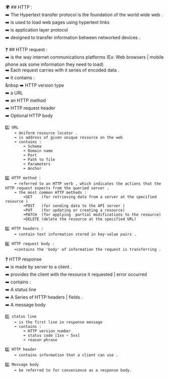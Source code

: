 🌍 ## HTTP : <br/>
    ➡️  The Hypertext transfer protocol is the foundation of the world wide web . <br/>
    ➡️  is used to load web pages using hypertext links <br/>
    ➡️  is application layer protocol <br/>
    ➡️  designed to transfer information between networked devices .<br/>

❓ ## HTTP request : <br/>
    ➡️ is the way internet communications platforms (Ex: Web browsers | mobile phone ask some information they need to load)<br/>
    ➡️ Each request carries with it series of encoded data . <br/>
    ➡️ it contains :<br  />
      &nbsp  ➡️ HTTP version type <br  />
        ➡️ a URL <br  />
        ➡️ an HTTP method <br  />
        ➡️ HTTP request header <br  />
        ➡️ Optional HTTP body <br  />

    1️⃣ URL 
        ➡️ Uniform resource locator . 
        ➡️ is address of given unique resource on the web 
        ➡️ contains :
            ➡️ Schema 
            ➡️ Domain name 
            ➡️ Port 
            ➡️ Path to file 
            ➡️ Parameters 
            ➡️ Anchor 

    2️⃣ HTTP method : 
        ➡️ referred to an HTTP verb , which indicates the actions that the HTTP request expects from the queried server . 
        ➡️ the most common HTTP methods : 
            ➡️GET    (for retrieving data from a server at the specified resource ) 
            ➡️POST   (for sending data to the API server ) 
            ➡️PUT    (for updating or creating a resource) 
            ➡️PATCH  (for applying  partial modifications to the resource) 
            ➡️DELETE (delete the resource at the specified URL) 
        
    3️⃣ HTTP headers : 
        ➡️ contain text information stored in key-value pairs . 

    4️⃣ HTTP request body : 
        ➡️contains the 'body' of information the request is transferring . 

❓ HTTP response <br  />
    ➡️ is made by server to a client .<br  />
    ➡️ provides the client with the resource it requested  | error occurred <br  />
    ➡️ contains : <br  />
        ➡️  A status line <br  />
        ➡️  A Series  of HTTP headers  | fields . <br  />
        ➡️  A message body <br  />
    
    1️⃣ status line 
        ➡️ is the first line in response message 
        ➡️ contains : 
            ➡️ HTTP version number 
            ➡️ status code [1xx ~ 5xx] 
            ➡️ reason phrase 

    2️⃣ HTTP header  
        ➡️ contains information that a client can use . 

    3️⃣ Message body 
        ➡️ be referred to for convenience as a response body. 



    